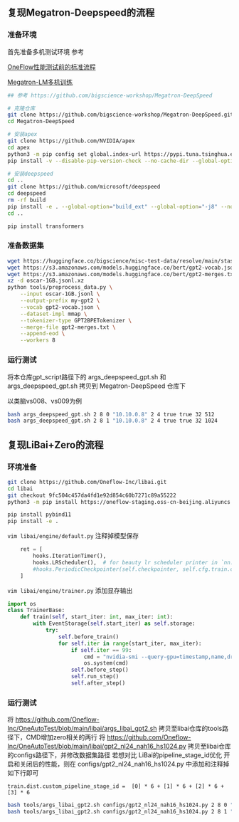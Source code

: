 ## 复现Megatron-Deepspeed的流程
### 准备环境

首先准备多机测试环境 参考

[OneFlow性能测试前的标准流程](https://github.com/Oneflow-Inc/OneTeam/issues/478)

[Megatron-LM多机训练](https://github.com/Oneflow-Inc/OneTeam/issues/328#issuecomment-820375669)

```bash
## 参考 https://github.com/bigscience-workshop/Megatron-DeepSpeed

# 克隆仓库
git clone https://github.com/bigscience-workshop/Megatron-DeepSpeed.git
cd Megatron-DeepSpeed

# 安装apex
git clone https://github.com/NVIDIA/apex
cd apex
python3 -m pip config set global.index-url https://pypi.tuna.tsinghua.edu.cn/simple
pip install -v --disable-pip-version-check --no-cache-dir --global-option="--cpp_ext" --global-option="--cuda_ext" ./ # 多机都要安装

# 安装deepspeed
cd ..
git clone https://github.com/microsoft/deepspeed
cd deepspeed
rm -rf build
pip install -e . --global-option="build_ext" --global-option="-j8" --no-cache -v --disable-pip-version-check # 多机都要安装
cd ..

pip install transformers
```

### 准备数据集
```bash
wget https://huggingface.co/bigscience/misc-test-data/resolve/main/stas/oscar-1GB.jsonl.xz
wget https://s3.amazonaws.com/models.huggingface.co/bert/gpt2-vocab.json
wget https://s3.amazonaws.com/models.huggingface.co/bert/gpt2-merges.txt
xz -d oscar-1GB.jsonl.xz
python tools/preprocess_data.py \
    --input oscar-1GB.jsonl \
    --output-prefix my-gpt2 \
    --vocab gpt2-vocab.json \
    --dataset-impl mmap \
    --tokenizer-type GPT2BPETokenizer \
    --merge-file gpt2-merges.txt \
    --append-eod \
    --workers 8
```

### 运行测试
将本仓库gpt_script路径下的 args_deepspeed_gpt.sh 和 args_deepspeed_gpt.sh 拷贝到 Megatron-DeepSpeed 仓库下

以类脑vs008、vs009为例
```bash
bash args_deepspeed_gpt.sh 2 8 0 "10.10.0.8" 2 4 true true 32 512
bash args_deepspeed_gpt.sh 2 8 1 "10.10.0.8" 2 4 true true 32 1024
```

## 复现LiBai+Zero的流程
### 环境准备
```bash
git clone https://github.com/Oneflow-Inc/libai.git
cd libai
git checkout 9fc504c457da4fd1e92d854c60b7271c89a55222
python3 -m pip install https://oneflow-staging.oss-cn-beijing.aliyuncs.com/canary/commit/55b822e4d3c88757d11077d7546981309125c73f/cu112/oneflow-0.8.0%2Bcu112.git.55b822e4-cp38-cp38-manylinux_2_17_x86_64.manylinux2014_x86_64.whl

pip install pybind11
pip install -e .
```
`vim libai/engine/default.py` 注释掉模型保存
```python
    ret = [
        hooks.IterationTimer(),
        hooks.LRScheduler(),  # for beauty lr scheduler printer in `nn.Graph` mode
        #hooks.PeriodicCheckpointer(self.checkpointer, self.cfg.train.checkpointer.period),
    ]
```
`vim libai/engine/trainer.py` 添加显存输出
```python
import os
class TrainerBase:
    def train(self, start_iter: int, max_iter: int):
        with EventStorage(self.start_iter) as self.storage:
            try:
                self.before_train()
                for self.iter in range(start_iter, max_iter):
                    if self.iter == 99:
                        cmd = "nvidia-smi --query-gpu=timestamp,name,driver_version,utilization.gpu,utilization.memory,memory.total,memory.free,memory.used --format=csv"
                        os.system(cmd)
                    self.before_step()
                    self.run_step()
                    self.after_step()
```
### 运行测试
将 https://github.com/Oneflow-Inc/OneAutoTest/blob/main/libai/args_libai_gpt2.sh 拷贝至libai仓库的tools路径下，CMD增加zero相关的两行
将 https://github.com/Oneflow-Inc/OneAutoTest/blob/main/libai/gpt2_nl24_nah16_hs1024.py 拷贝至libai仓库的configs路径下，并修改数据集路径
若想对比 LiBai的pipeline_stage_id优化 开启和关闭后的性能，则在 configs/gpt2_nl24_nah16_hs1024.py 中添加和注释掉如下行即可

`train.dist.custom_pipeline_stage_id =  [0] * 6 + [1] * 6 + [2] * 6 + [3] * 6`
```bash
bash tools/args_libai_gpt2.sh configs/gpt2_nl24_nah16_hs1024.py 2 8 0 "10.10.0.8" 2 4 true true 32 512
bash tools/args_libai_gpt2.sh configs/gpt2_nl24_nah16_hs1024.py 2 8 1 "10.10.0.8" 2 4 true true 60 1920
```